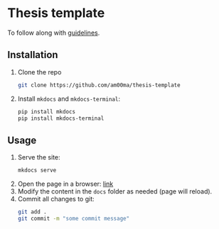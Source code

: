 # Thesis template

To follow along with [guidelines](https://manyids2x.nl).

## Installation

1. Clone the repo
    ```bash
    git clone https://github.com/am00ma/thesis-template
    ```
2. Install `mkdocs` and `mkdocs-terminal`:
    ```bash
    pip install mkdocs
    pip install mkdocs-terminal
    ```

## Usage

1. Serve the site:
    ```bash
    mkdocs serve
    ```
2. Open the page in a browser: [link](http://localhost:4444)
3. Modify the content in the `docs` folder as needed (page will reload).
4. Commit all changes to git:
    ```bash
    git add .
    git commit -m "some commit message"
    ```
